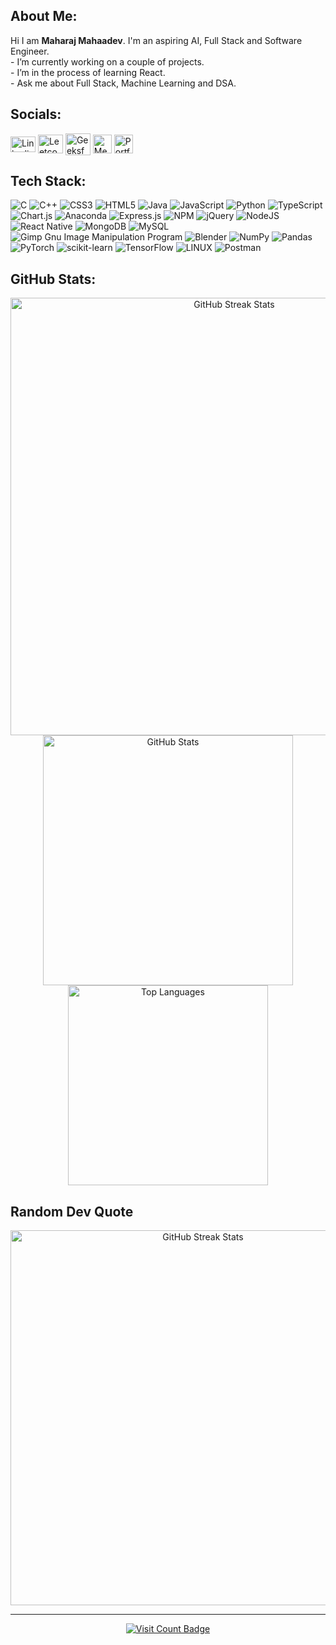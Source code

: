 ## About Me:
Hi I am <b>Maharaj Mahaadev</b>. I'm an aspiring AI, Full Stack and Software Engineer.<br> - I’m currently working on a couple of projects.<br> - I’m in the process of learning React.<br> - Ask me about Full Stack, Machine Learning and DSA.


## Socials:
<p align="left">
<a href="https://www.linkedin.com/in/maharaj-mahaadev/" target="blank"><img align="center" src="https://raw.githubusercontent.com/rahuldkjain/github-profile-readme-generator/master/src/images/icons/Social/linked-in-alt.svg" alt="Linkedin" height="25" width="40" /></a>
<a href="https://leetcode.com/Maharaj_Mahaadev/" target="blank"><img align="center" src="https://raw.githubusercontent.com/rahuldkjain/github-profile-readme-generator/master/src/images/icons/Social/leet-code.svg" alt="Leetcode" height="30" width="40" /></a>
<a href="https://auth.geeksforgeeks.org/user/e20cskkyj" target="blank"><img align="center" src="https://media.geeksforgeeks.org/gfg-gg-logo.svg" alt="GeeksforGeeks" height="35" width="40" /></a>
<a href="https://medium.com/@e20cse085" target="blank"><img align="center" src="https://miro.medium.com/v2/resize:fill:152:152/1*sHhtYhaCe2Uc3IU0IgKwIQ.png" alt="Medium" height="30" width="30" /></a>
<a href="https://maharajmahaadev.github.io/" target="blank"><img align="center" src="https://encrypted-tbn0.gstatic.com/images?q=tbn:ANd9GcQ5_zQS-jCqrJDJTYUet_Koo7HeBTgRjsbe4dciG4o&s" alt="Portfolio Website" height="30" width="30" /></a>
</p>


## Tech Stack:
![C](https://img.shields.io/badge/c-%2300599C.svg?style=for-the-badge&logo=c&logoColor=white) ![C++](https://img.shields.io/badge/c++-%2300599C.svg?style=for-the-badge&logo=c%2B%2B&logoColor=white) ![CSS3](https://img.shields.io/badge/css3-%231572B6.svg?style=for-the-badge&logo=css3&logoColor=white) ![HTML5](https://img.shields.io/badge/html5-%23E34F26.svg?style=for-the-badge&logo=html5&logoColor=white) ![Java](https://img.shields.io/badge/java-%23ED8B00.svg?style=for-the-badge&logo=java&logoColor=white) ![JavaScript](https://img.shields.io/badge/javascript-%23323330.svg?style=for-the-badge&logo=javascript&logoColor=%23F7DF1E) ![Python](https://img.shields.io/badge/python-3670A0?style=for-the-badge&logo=python&logoColor=ffdd54) ![TypeScript](https://img.shields.io/badge/typescript-%23007ACC.svg?style=for-the-badge&logo=typescript&logoColor=white) ![Chart.js](https://img.shields.io/badge/chart.js-F5788D.svg?style=for-the-badge&logo=chart.js&logoColor=white) ![Anaconda](https://img.shields.io/badge/Anaconda-%2344A833.svg?style=for-the-badge&logo=anaconda&logoColor=white) ![Express.js](https://img.shields.io/badge/express.js-%23404d59.svg?style=for-the-badge&logo=express&logoColor=%2361DAFB) ![NPM](https://img.shields.io/badge/NPM-%23000000.svg?style=for-the-badge&logo=npm&logoColor=white) ![jQuery](https://img.shields.io/badge/jquery-%230769AD.svg?style=for-the-badge&logo=jquery&logoColor=white) ![NodeJS](https://img.shields.io/badge/node.js-6DA55F?style=for-the-badge&logo=node.js&logoColor=white) ![React Native](https://img.shields.io/badge/react_native-%2320232a.svg?style=for-the-badge&logo=react&logoColor=%2361DAFB) ![MongoDB](https://img.shields.io/badge/MongoDB-%234ea94b.svg?style=for-the-badge&logo=mongodb&logoColor=white) ![MySQL](https://img.shields.io/badge/mysql-%2300f.svg?style=for-the-badge&logo=mysql&logoColor=white) ![Gimp Gnu Image Manipulation Program](https://img.shields.io/badge/Gimp-657D8B?style=for-the-badge&logo=gimp&logoColor=FFFFFF) ![Blender](https://img.shields.io/badge/blender-%23F5792A.svg?style=for-the-badge&logo=blender&logoColor=white) ![NumPy](https://img.shields.io/badge/numpy-%23013243.svg?style=for-the-badge&logo=numpy&logoColor=white) ![Pandas](https://img.shields.io/badge/pandas-%23150458.svg?style=for-the-badge&logo=pandas&logoColor=white) ![PyTorch](https://img.shields.io/badge/PyTorch-%23EE4C2C.svg?style=for-the-badge&logo=PyTorch&logoColor=white) ![scikit-learn](https://img.shields.io/badge/scikit--learn-%23F7931E.svg?style=for-the-badge&logo=scikit-learn&logoColor=white) ![TensorFlow](https://img.shields.io/badge/TensorFlow-%23FF6F00.svg?style=for-the-badge&logo=TensorFlow&logoColor=white) ![LINUX](https://img.shields.io/badge/Linux-FCC624?style=for-the-badge&logo=linux&logoColor=black) ![Postman](https://img.shields.io/badge/Postman-FF6C37?style=for-the-badge&logo=postman&logoColor=white)
## GitHub Stats:
<div align="center">
      <img src="https://github-readme-streak-stats.herokuapp.com/?user=MaharajMahaadev&theme=nord&hide_border=false" alt="GitHub Streak Stats" width="700">
    <img src="https://github-readme-stats.vercel.app/api?username=MaharajMahaadev&theme=nord&hide_border=false&include_all_commits=true&count_private=true" alt="GitHub Stats" width="400">
    <img src="https://github-readme-stats.vercel.app/api/top-langs/?username=MaharajMahaadev&theme=nord&hide_border=false&include_all_commits=true&count_private=true&layout=compact" alt="Top Languages" width="320">
</div>

## Random Dev Quote
<div align="center">
        <img src="https://quotes-github-readme.vercel.app/api?type=horizontal&theme=dark" alt="GitHub Streak Stats" width="600">
</div>

---
<p align="center">
    <a href="https://visitcount.itsvg.in/api?id=MaharajMahaadev&icon=5&color=6">
        <img src="https://visitcount.itsvg.in/api?id=MaharajMahaadev&icon=5&color=6" alt="Visit Count Badge">
    </a>
</p>


<!-- Proudly created with GPRM ( https://gprm.itsvg.in ) -->

